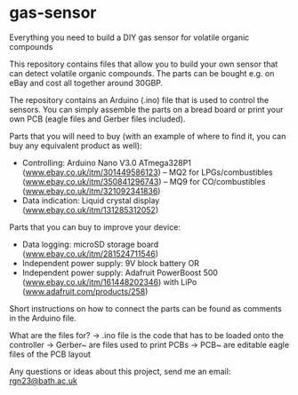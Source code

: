 # gas-sensor
Everything you need to build a DIY gas sensor for volatile organic compounds 

This repository contains files that allow you to build your own sensor that can detect volatile organic compounds. The parts can be bought e.g. on eBay and cost all together around 30GBP. 

The repository contains an Arduino (.ino) file that is used to control the sensors. You can simply assemble the parts on a bread board or print your own PCB (eagle files and Gerber files included). 

Parts that you will need to buy (with an example of where to find it, you can buy any equivalent product as well): 

 - Controlling: Arduino Nano V3.0 ATmega328P1 (www.ebay.co.uk/itm/301449586123) 
 – MQ2 for LPGs/combustibles (www.ebay.co.uk/itm/350841296743)
 – MQ9 for CO/combustibles (www.ebay.co.uk/itm/321092341836)
 - Data indication: Liquid crystal display (www.ebay.co.uk/itm/131285312052)

Parts that you can buy to improve your device: 

 - Data logging: microSD storage board (www.ebay.co.uk/itm/281524711546)
 - Independent power supply: 9V block battery OR 
 - Independent power supply: Adafruit PowerBoost 500 (www.ebay.co.uk/itm/161448202346) with LiPo (www.adafruit.com/products/258) 

Short instructions on how to connect the parts can be found as comments in the Arduino file. 

What are the files for? 
-> .ino file is the code that has to be loaded onto the controller
-> Gerber~ are files used to print PCBs
-> PCB~ are editable eagle files of the PCB layout 

Any questions or ideas about this project, send me an email: rgn23@bath.ac.uk 
